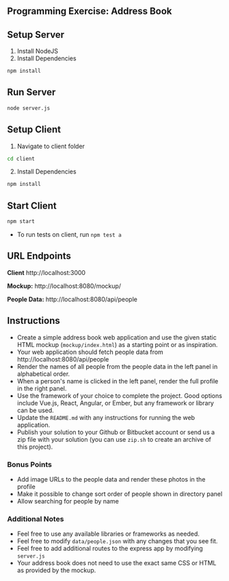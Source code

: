 ## Programming Exercise: Address Book

## Setup Server

1. Install NodeJS
2. Install Dependencies

```bash
npm install
```

## Run Server

```bash
node server.js
```

## Setup Client

1. Navigate to client folder

```bash
cd client
```

2. Install Dependencies

```bash
npm install
```

## Start Client

```bash
npm start
```

- To run tests on client, run `npm test a`

## URL Endpoints

**Client**
http://localhost:3000

**Mockup:**
http://localhost:8080/mockup/

**People Data:**
http://localhost:8080/api/people

## Instructions

- Create a simple address book web application and use the given static
  HTML mockup (`mockup/index.html`) as a starting point or as inspiration.
- Your web application should fetch people data from http://localhost:8080/api/people
- Render the names of all people from the people data in the left panel
  in alphabetical order.
- When a person's name is clicked in the left panel, render the full profile in the right panel.
- Use the framework of your choice to complete the project. Good options include Vue.js, React, Angular, or Ember, but any framework or library can be used.
- Update the `README.md` with any instructions for running the web application.
- Publish your solution to your Github or Bitbucket account or send us a zip file with your solution
  (you can use `zip.sh` to create an archive of this project).

### Bonus Points

- Add image URLs to the people data and render these photos in the profile
- Make it possible to change sort order of people shown in directory panel
- Allow searching for people by name

### Additional Notes

- Feel free to use any available libraries or frameworks as needed.
- Feel free to modify `data/people.json` with any changes that you see fit.
- Feel free to add additional routes to the express app by modifying `server.js`
- Your address book does not need to use the exact same CSS or HTML as provided
  by the mockup.
